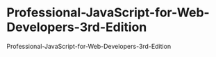 # Professional-JavaScript-for-Web-Developers-3rd-Edition
 Professional-JavaScript-for-Web-Developers-3rd-Edition
